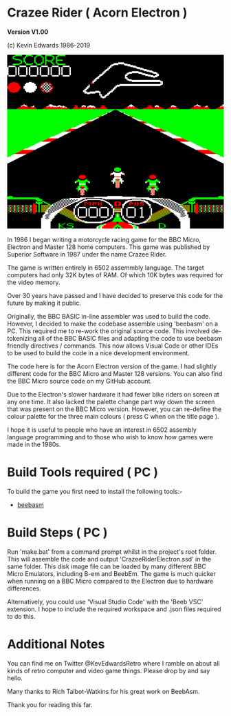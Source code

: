 # Crazee Rider ( Acorn Electron )

**Version V1.00**

(c) Kevin Edwards 1986-2019

![Screenshot](screenshot.png)

In 1986 I began writing a motorcycle racing game for the BBC Micro, Electron and Master 128 home computers. This game was published by Superior Software in 1987 under the name Crazee Rider.

The game is written entirely in 6502 assemmbly language. The target computers had only 32K bytes of RAM. Of which 10K bytes was required for the video memory.

Over 30 years have passed and I have decided to preserve this code for the future by making it public.

Originally, the BBC BASIC in-line assembler was used to build the code. However, I decided to make the codebase assemble using 'beebasm' on a PC. This required me to re-work the original source code. This involved de-tokenizing all of the BBC BASIC files and adapting the code to use beebasm friendly directives / commands. This now allows Visual Code or other IDEs to be used to build the code in a nice development environment.

The code here is for the Acorn Electron version of the game. I had slightly different code for the BBC Micro and Master 128 versions. You can also find the BBC Micro source code on my GitHub account.

Due to the Electron's slower hardware it had fewer bike riders on screen at any one time. It also lacked the palette change part way down the screen that was present on the BBC Micro version. However, you can re-define the colour palette for the three main colours ( press C when on the title page ).

I hope it is useful to people who have an interest in 6502 assembly language programming and to those who wish to know how games were made in the 1980s.


# Build Tools required ( PC )

To build the game you first need to install the following tools:-

* [beebasm](https://github.com/stardot/beebasm)


# Build Steps ( PC )

Run 'make.bat' from a command prompt whilst in the project's root folder. This will assemble the code and output 'CrazeeRiderElectron.ssd' in the same folder. This disk image file can be loaded by many different BBC Micro Emulators, including B-em and BeebEm. The game is much quicker when running on a BBC Micro compared to the Electron due to hardware differences.

Alternatively, you could use 'Visual Studio Code' with the 'Beeb VSC' extension. I hope to include the required workspace and .json files required to do this.


# Additional Notes

You can find me on Twitter @KevEdwardsRetro where I ramble on about all kinds of retro computer and video game things. Please drop by and say hello.

Many thanks to Rich Talbot-Watkins for his great work on BeebAsm.

Thank you for reading this far.

